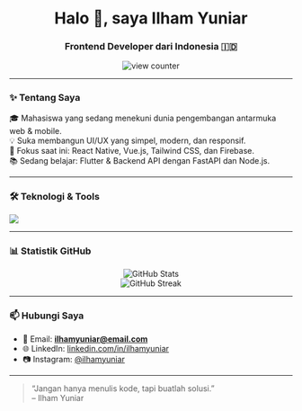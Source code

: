 <h1 align="center">Halo 👋, saya Ilham Yuniar</h1>
<h3 align="center">Frontend Developer dari Indonesia 🇮🇩</h3>

<p align="center">
  <img src="https://komarev.com/ghpvc/?username=Lynxx16-06&label=Profile%20views&color=0e75b6&style=flat" alt="view counter"/>
</p>

---

### ✨ Tentang Saya

🎓 Mahasiswa yang sedang menekuni dunia pengembangan antarmuka web & mobile.  
💡 Suka membangun UI/UX yang simpel, modern, dan responsif.  
🚀 Fokus saat ini: React Native, Vue.js, Tailwind CSS, dan Firebase.  
📚 Sedang belajar: Flutter & Backend API dengan FastAPI dan Node.js.

---

### 🛠️ Teknologi & Tools

<p align="left">
  <img src="https://skillicons.dev/icons?i=js,ts,vue,react,tailwind,flutter,dart,firebase,python,git" />
</p>

---

### 📊 Statistik GitHub

<p align="center">
  <img src="https://github-readme-stats.vercel.app/api?username=Lynxx16-06&show_icons=true&theme=tokyonight" alt="GitHub Stats" />
  <br/>
  <img src="https://streak-stats.demolab.com?user=Lynxx16-06&theme=tokyonight&hide_border=true" alt="GitHub Streak" />
</p>

---

### 📫 Hubungi Saya

- 📧 Email: **ilhamyuniar@email.com**
- 🌐 LinkedIn: [linkedin.com/in/ilhamyuniar](https://linkedin.com/in/ilhamyuniar)
- 📷 Instagram: [@ilhamyuniar](https://instagram.com/ilhamyuniar)

---

> “Jangan hanya menulis kode, tapi buatlah solusi.”  
> – Ilham Yuniar
